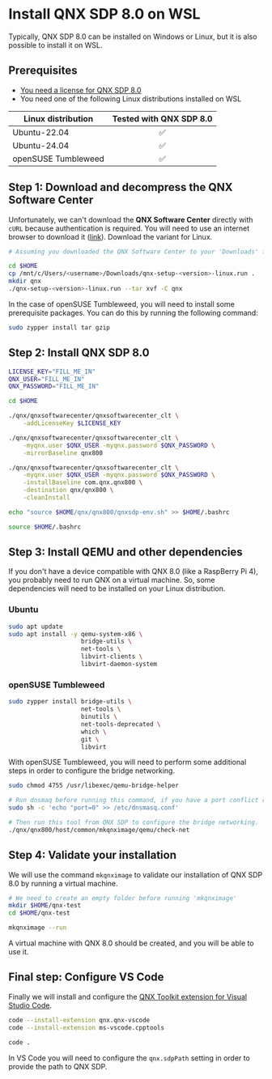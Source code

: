 # Install QNX SDP 8.0 on WSL

Typically, QNX SDP 8.0 can be installed on Windows or Linux, but it is also possible to install it on WSL.

## Prerequisites
* [You need a license for QNX SDP 8.0](https://www.qnx.com/products/everywhere/)
* You need one of the following Linux distributions installed on WSL

| Linux distribution  | Tested with QNX SDP 8.0 |
| ------------------- |:-----------------------:|
| Ubuntu-22.04        | :white_check_mark:      |
| Ubuntu-24.04        | :white_check_mark:      |
| openSUSE Tumbleweed | :white_check_mark:      |                     |

## Step 1: Download and decompress the QNX Software Center
Unfortunately, we can't download the **QNX Software Center** directly with `cURL` because authentication is required. You will need to use an internet browser to download it ([link](https://www.qnx.com/download/group.html?programid=29178)). Download the variant for Linux.

```bash
# Assuming you downloaded the QNX Software Center to your 'Downloads' folder on Windows

cd $HOME
cp /mnt/c/Users/<username>/Downloads/qnx-setup-<version>-linux.run .
mkdir qnx
./qnx-setup-<version>-linux.run --tar xvf -C qnx
```
In the case of openSUSE Tumbleweed, you will need to install some prerequisite packages. You can do this by running the following command:

```bash
sudo zypper install tar gzip
```

## Step 2: Install QNX SDP 8.0

```bash
LICENSE_KEY="FILL_ME_IN"
QNX_USER="FILL_ME_IN"
QNX_PASSWORD="FILL_ME_IN"

cd $HOME

./qnx/qnxsoftwarecenter/qnxsoftwarecenter_clt \
    -addLicenseKey $LICENSE_KEY

./qnx/qnxsoftwarecenter/qnxsoftwarecenter_clt \
    -myqnx.user $QNX_USER -myqnx.password $QNX_PASSWORD \
    -mirrorBaseline qnx800

./qnx/qnxsoftwarecenter/qnxsoftwarecenter_clt \
    -myqnx.user $QNX_USER -myqnx.password $QNX_PASSWORD \
    -installBaseline com.qnx.qnx800 \
    -destination qnx/qnx800 \
    -cleanInstall

echo "source $HOME/qnx/qnx800/qnxsdp-env.sh" >> $HOME/.bashrc

source $HOME/.bashrc
```

## Step 3: Install QEMU and other dependencies
If you don't have a device compatible with QNX 8.0 (like a RaspBerry Pi 4), you probably need to run QNX on a virtual machine. So, some dependencies will need to be installed on your Linux distribution.

### Ubuntu

```bash
sudo apt update
sudo apt install -y qemu-system-x86 \
                    bridge-utils \
                    net-tools \
                    libvirt-clients \ 
                    libvirt-daemon-system
```

### openSUSE Tumbleweed

```bash
sudo zypper install bridge-utils \
                    net-tools \ 
                    binutils \ 
                    net-tools-deprecated \
                    which \
                    git \ 
                    libvirt
```

With openSUSE Tumbleweed, you will need to perform some additional steps in order to configure the bridge networking.

```bash
sudo chmod 4755 /usr/libexec/qemu-bridge-helper

# Run dnsmaq before running this command, if you have a port conflict run it.
sudo sh -c 'echo "port=0" >> /etc/dnsmasq.conf'

# Then run this tool from QNX SDP to configure the bridge networking.
./qnx/qnx800/host/common/mkqnximage/qemu/check-net
```

## Step 4: Validate your installation
We will use the command ```mkqnximage``` to validate our installation of QNX SDP 8.0 by running a virtual machine.

```bash
# We need to create an empty folder before running 'mkqnximage'
mkdir $HOME/qnx-test
cd $HOME/qnx-test

mkqnximage --run
```
A virtual machine with QNX 8.0 should be created, and you will be able to use it.

## Final step: Configure VS Code
Finally we will install and configure the [QNX Toolkit extension for Visual Studio Code](https://marketplace.visualstudio.com/items?itemName=qnx.qnx-vscode).

```bash
code --install-extension qnx.qnx-vscode
code --install-extension ms-vscode.cpptools

code .
```

In VS Code you will need to configure the ```qnx.sdpPath``` setting in order to provide the path to QNX SDP.
